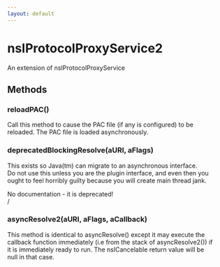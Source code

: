 ```yaml
---
layout: default
---
```


# nsIProtocolProxyService2 #
  
An extension of nsIProtocolProxyService  
  

## Methods ##

### reloadPAC() ###
  
Call this method to cause the PAC file (if any is configured) to be  
reloaded.  The PAC file is loaded asynchronously.  
  

### deprecatedBlockingResolve(aURI, aFlags) ###
  
This exists so Java(tm) can migrate to an asynchronous interface.  
Do not use this unless you are the plugin interface, and even then you  
ought to feel horribly guilty because you will create main thread jank.  
  
No documentation - it is deprecated!  
/  

### asyncResolve2(aURI, aFlags, aCallback) ###
  
This method is identical to asyncResolve() except it may execute the  
callback function immediately (i.e from the stack of asyncResolve2()) if  
it is immediately ready to run. The nsICancelable return value will be  
null in that case.  
  
